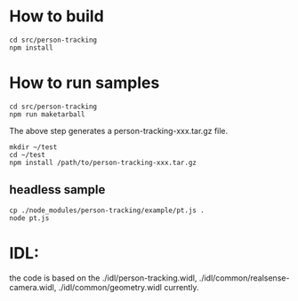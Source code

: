 # How to build
```
cd src/person-tracking
npm install
```

# How to run samples
```
cd src/person-tracking
npm run maketarball
```
The above step generates a person-tracking-xxx.tar.gz file.
```
mkdir ~/test
cd ~/test
npm install /path/to/person-tracking-xxx.tar.gz
```

## headless sample
```
cp ./node_modules/person-tracking/example/pt.js .
node pt.js
```
# IDL:
the code is based on the ./idl/person-tracking.widl, ./idl/common/realsense-camera.widl, ./idl/common/geometry.widl currently.
